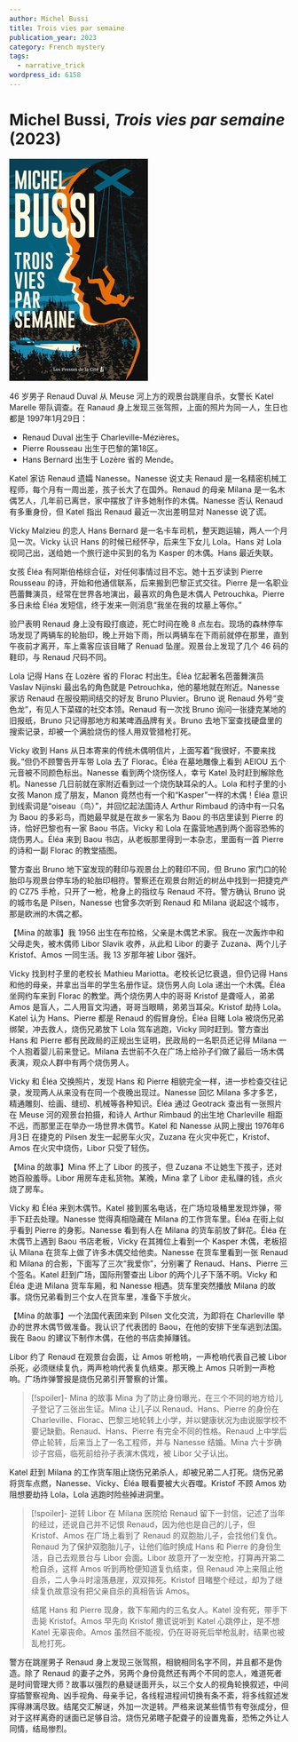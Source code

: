 ```yaml
---
author: Michel Bussi
title: Trois vies par semaine
publication_year: 2023
category: French mystery
tags:
  - narrative_trick
wordpress_id: 6158
---
```


# Michel Bussi, <i>Trois vies par semaine</i> (2023)

<img src=images/2023_cover.jpg width=250/>

46 岁男子 Renaud Duval 从 Meuse 河上方的观景台跳崖自杀，女警长 Katel Marelle 带队调查。在 Ranaud 身上发现三张驾照，上面的照片为同一人，生日也都是 1997年1月29日：
* Renaud Duval 出生于 Charleville-Mézières。
* Pierre Rousseau 出生于巴黎的第18区。
* Hans Bernard 出生于 Lozère 省的 Mende。

Katel 家访 Renaud 遗孀 Nanesse。Nanesse 说丈夫 Renaud 是一名精密机械工程师，每个月有一周出差，孩子长大了在国外。Renaud 的母亲 Milana 是一名木偶艺人，几年前已离世，家中摆放了许多她制作的木偶。Nanesse 否认 Renaud 有多重身份，但 Katel 指出 Renaud 最近一次出差明显对 Nanesse 说了谎。

Vicky Malzieu 的恋人 Hans Bernard 是一名卡车司机，整天跑运输，两人一个月见一次。Vicky 认识 Hans 的时候已经怀孕，后来生下女儿 Lola。Hans 对 Lola 视同己出，送给她一个旅行途中买到的名为 Kasper 的木偶。Hans 最近失联。

女孩 Éléa 有阿斯伯格综合征，对任何事情过目不忘。她十五岁读到 Pierre Rousseau 的诗，开始和他通信联系，后来搬到巴黎正式交往。Pierre 是一名职业芭蕾舞演员，经常在世界各地演出，最喜欢的角色是木偶人 Petrouchka。Pierre 多日未给 Éléa 发短信，终于发来一则消息“我坐在我的坟墓上等你。”

验尸表明 Renaud 身上没有殴打痕迹，死亡时间在晚 8 点左右。现场的森林停车场发现了两辆车的轮胎印，晚上开始下雨，所以两辆车在下雨前就停在那里，直到午夜前才离开，车上乘客应该目睹了 Renuad 坠崖。观景台上发现了几个 46 码的鞋印，与 Renaud 尺码不同。

Lola 记得 Hans 在 Lozère 省的 Florac 村出生。Éléa 忆起著名芭蕾舞演员 Vaslav Nijinski 最出名的角色就是 Petrouchka，他的墓地就在附近。Nanesse 家访 Renaud 在服役期间结交的好友 Bruno Pluvier。Bruno 说 Renaud 外号“变色龙”，有见人下菜碟的社交本领。Renaud 有一次找 Bruno 询问一张捷克某地的旧报纸，Bruno 只记得那地方和某啤酒品牌有关。Bruno 去地下室查找硬盘里的搜索记录，却被一个满脸烧伤的怪人用双管猎枪打死。

Vicky 收到 Hans 从日本寄来的传统木偶明信片，上面写着“我很好，不要来找我。”但仍不顾警告开车带 Lola 去了 Florac。Éléa 在墓地雕像上看到 AEIOU 五个元音被不同颜色标出。Nanesse 看到两个烧伤怪人，幸亏 Katel 及时赶到解除危机。Nanesse 几日前就在家附近看到过一个烧伤缺耳朵的人。Lola 和村子里的小女孩 Manon 成了朋友，Manon 竟然也有一个和“Kasper”一样的木偶！Éléa 意识到线索词是“oiseau（鸟）”，并回忆起法国诗人 Arthur Rimbaud 的诗中有一只名为 Baou 的多彩鸟，而她最早就是在故乡一家名为 Baou 的书店里读到 Pierre 的诗，恰好巴黎也有一家 Baou 书店。Vicky 和 Lola 在露营地遇到两个面容恐怖的烧伤男人。Éléa 来到 Baou 书店，从老板那里得到一本杂志，里面有一首 Pierre 的诗和一副 Florac 的教堂插图。

警方查出 Bruno 地下室发现的鞋印与观景台上的鞋印不同，但 Bruno 家门口的轮胎印与观景台停车场的轮胎印相符。警察还在观景台附近的树丛中找到一把捷克产的 CZ75 手枪，只开了一枪，枪身上的指纹与 Renaud 不符。警方确认 Bruno 说的城市名是 Pilsen，Nanesse 也曾多次听到 Renaud 和 Milana 说起这个城市，那是欧洲的木偶之都。

【Mina 的故事】我 1956 出生在布拉格，父亲是木偶艺术家。我在一次轰炸中和父母走失，被木偶师 Libor Slavik 收养，从此和 Libor 的妻子 Zuzana、两个儿子 Kristof、Amos 一同生活。我 13 岁那年被 Libor 强奸。

Vicky 找到村子里的老校长 Mathieu Mariotta。老校长记忆衰退，但仍记得 Hans 和他的母亲，并拿出当年的学生名册作证。烧伤男人向 Lola 递出一个木偶。Éléa 坐网约车来到 Florac 的教堂。两个烧伤男人中的哥哥 Kristof 是聋哑人，弟弟 Amos 是盲人，二人用盲文沟通，哥哥当眼睛，弟弟当耳朵。Kristof 劫持 Lola。Katel 认为 Hans、Pierre 都是 Renaud 的假冒身份。Éléa 目睹 Lola 被烧伤兄弟绑架，冲去救人，烧伤兄弟放下 Lola 驾车逃跑，Vicky 同时赶到。警方查出 Hans 和 Pierre 都有民政局的正规出生证明，民政局的一名职员还记得 Milana 一个人抱着婴儿前来登记。Milana 去世前不久在广场上给孙子们做了最后一场木偶表演，观众人群中有两个烧伤男人。

Vicky 和 Éléa 交换照片，发现 Hans 和 Pierre 相貌完全一样，进一步检查交往记录，发现两人从来没有在同一个夜晚出现过。Nanesse 回忆 Milana 多才多艺，精通雕刻、绘画、缝纫、机械等各种知识。Éléa 通过 Geotrack 查出有一张照片在 Meuse 河的观景台拍摄，和诗人 Arthur Rimbaud 的出生地 Charleville 相距不远，而那里正在举办一场世界木偶节。Katel 和 Nanesse 从网上搜出 1976年6月3日 在捷克的 Pilsen 发生一起房车火灾，Zuzana 在火灾中死亡，Kristof、Amos 在火灾中烧伤，Libor 只受了轻伤。

【Mina 的故事】Mina 怀上了 Libor 的孩子，但 Zuzana 不让她生下孩子，还对她百般羞辱。Libor 用房车走私货物。某晚，Mina 拿了 Libor 走私赚的钱，点火烧了房车。

Vicky 和 Éléa 来到木偶节。Katel 接到匿名电话，在广场垃圾桶里发现炸弹，带手下赶去处理。Nanesse 觉得真相隐藏在 Milana 的工作货车里。Éléa 在街上似乎看到 Pierre 的身影。Nanesse 看到有人在 Milana 的货车前放了鲜花。Éléa 在木偶节上遇到 Baou 书店老板，Vicky 在其摊位上看到一个 Kasper 木偶，老板招认 Milana 在货车上做了许多木偶交给他卖。Nanesse 在货车里看到一张 Renaud 和 Milana 的合影，下面写了三次“我爱你”，分别署了 Renaud、Hans、Pierre 三个签名。Katel 赶到广场，国际刑警查出 Libor 的两个儿子下落不明。Vicky 和 Éléa 走进 Milana 货车车厢，和 Nanesse 相遇。货车里突然播放 Milana 的故事。烧伤兄弟看到三个女人在货车里，准备下手放火。

【Mina 的故事】一个法国代表团来到 Pilsen 文化交流，为即将在 Charleville 举办的世界木偶节做准备。我认识了代表团的 Baou，在他的安排下坐车逃到法国。我在 Baou 的建议下制作木偶，在他的书店卖掉赚钱。

Libor 约了 Renaud 在观景台会面，让 Amos 听枪响，一声枪响代表自己被 Libor 杀死，必须继续复仇，两声枪响代表复仇结束。那天晚上 Amos 只听到一声枪响。广场炸弹警报是烧伤兄弟引开警察的计策。

> [!spoiler]- Mina 的故事
> Mina 为了防止身份曝光，在三个不同的地方给儿子登记了三张出生证。Mina 让儿子以 Renaud、Hans、Pierre 的身份在 Charleville、Florac、巴黎三地轮转上小学，并以健康状况为由说服学校不要记缺勤。Renaud、Hans、Pierre 有完全不同的性格。Renaud 上中学后停止轮转，后来当上了一名工程师，并与 Nanesse 结婚。Mina 六十岁确诊子宫癌，临死前给孙子表演木偶戏，被 Libor 父子认出。

Katel 赶到 Milana 的工作货车阻止烧伤兄弟杀人，却被兄弟二人打死。烧伤兄弟将货车点燃，Nanesse、Vicky、Éléa 眼看要被大火吞噬。Kristof 不顾 Amos 劝阻想要劫持 Lola，Lola 逃跑时险些掉进洞里。

> [!spoiler]- 逆转
> Libor 在 Milana 医院给 Renaud 留下一封信，记述了当年的经过，还说自己并不记恨 Renaud，因为他也是自己的儿子，但 Kristof、Amos 在广场上看到了 Renaud 的双胞胎儿子，会找他们复仇。Renaud 为了保护双胞胎儿子，让他们临时换成 Hans 和 Pierre 的身份生活，自己去观景台与 Libor 会面。Libor 故意开了一发空枪，打算再开第二枪自杀，这样 Amos 听到两枪便知道复仇结束，但 Renaud 冲上来阻止他自杀，二人争斗时滚落悬崖，双双摔死。Kristof 目睹整个经过，却为了继续复仇故意没有把父亲自杀的真相告诉 Amos。
> 
> 结尾 Hans 和 Pierre 现身，救下车厢内的三名女人。Katel 没有死，带手下击毙 Kristof。Amos 早先向 Kristof 撒谎说听到 Katel 心跳停止，是不想 Katel 无辜丧命。Amos 虽然目不能视，仍在哥哥死后举枪乱射，结果也被乱枪打死。

警方在跳崖男子 Renaud 身上发现三张驾照，相貌相同名字不同，并且都不是伪造。除了 Renaud 的妻子之外，另两个身份竟然还有两个不同的恋人，难道死者是时间管理大师？故事以强烈的悬疑谜面开头，以三个女人的视角轮换叙述，中间穿插警察视角、凶手视角、母亲手记，各线程进程间切换有条不紊，将多线叙述发挥得淋漓尽致。结尾交汇解谜，外加一次逆转。严格来说某些情节有夸张成分，但对于这样离奇的谜面已足够自洽。烧伤兄弟瞎子配聋子的设置鬼畜，恐怖之外让人同情，结局惨烈。
